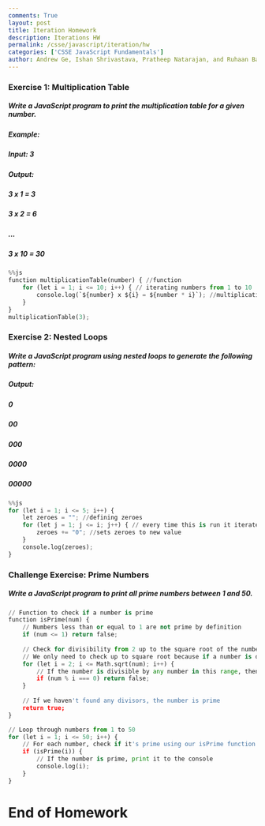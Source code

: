 ```yaml
---
comments: True
layout: post
title: Iteration Homework
description: Iterations HW
permalink: /csse/javascript/iteration/hw
categories: ['CSSE JavaScript Fundamentals']
author: Andrew Ge, Ishan Shrivastava, Pratheep Natarajan, and Ruhaan Bansal
---
```


### Exercise 1: Multiplication Table
##### Write a JavaScript program to print the multiplication table for a given number.

##### Example:
##### Input: 3
##### Output:
##### 3 x 1 = 3
##### 3 x 2 = 6
##### ...
##### 3 x 10 = 30


```python
%%js
function multiplicationTable(number) { //function
    for (let i = 1; i <= 10; i++) { // iterating numbers from 1 to 10
        console.log(`${number} x ${i} = ${number * i}`); //multiplication operation with i and the iterated number above
    }
}
multiplicationTable(3);
```

### Exercise 2: Nested Loops
##### Write a JavaScript program using nested loops to generate the following pattern:

##### Output:
##### 0
##### 00
##### 000
##### 0000
##### 00000


```python
%%js 
for (let i = 1; i <= 5; i++) {
    let zeroes = ""; //defining zeroes
    for (let j = 1; j <= i; j++) { // every time this is run it iterates and addes a 0 to zeroes
        zeroes += "0"; //sets zeroes to new value
    }
    console.log(zeroes);
}
```

### Challenge Exercise: Prime Numbers
##### Write a JavaScript program to print all prime numbers between 1 and 50.


```python
// Function to check if a number is prime
function isPrime(num) {
    // Numbers less than or equal to 1 are not prime by definition
    if (num <= 1) return false;
    
    // Check for divisibility from 2 up to the square root of the number
    // We only need to check up to square root because if a number is divisible by something larger than its square root, it would also be divisible by something smaller than its square root
    for (let i = 2; i <= Math.sqrt(num); i++) {
        // If the number is divisible by any number in this range, then it's not prime
        if (num % i === 0) return false;
    }
    
    // If we haven't found any divisors, the number is prime
    return true;
}

// Loop through numbers from 1 to 50
for (let i = 1; i <= 50; i++) {
    // For each number, check if it's prime using our isPrime function
    if (isPrime(i)) {
        // If the number is prime, print it to the console
        console.log(i);
    }
}
```

# End of Homework
